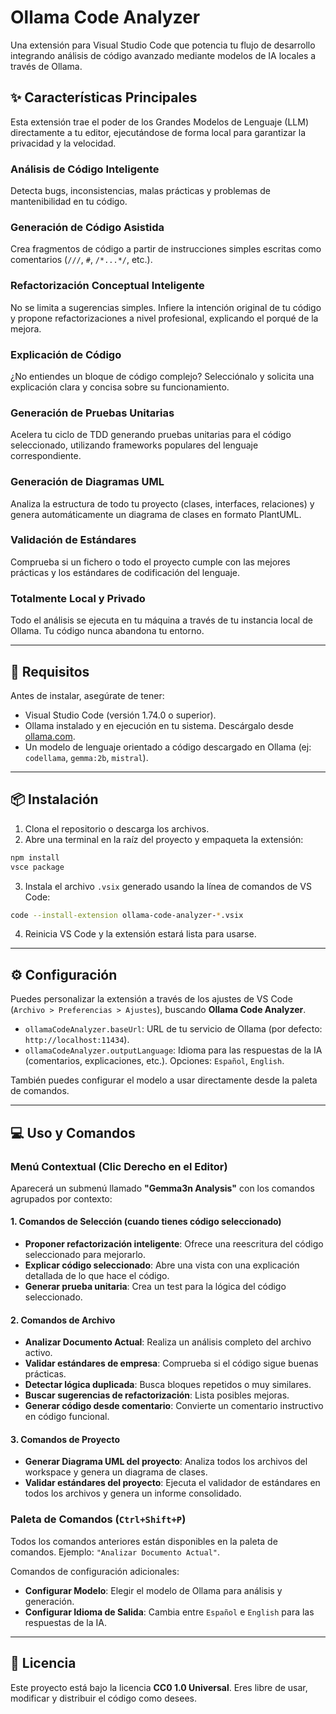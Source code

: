 # Ollama Code Analyzer

Una extensión para Visual Studio Code que potencia tu flujo de desarrollo integrando análisis de código avanzado mediante modelos de IA locales a través de Ollama.

## ✨ Características Principales

Esta extensión trae el poder de los Grandes Modelos de Lenguaje (LLM) directamente a tu editor, ejecutándose de forma local para garantizar la privacidad y la velocidad.

### Análisis de Código Inteligente
Detecta bugs, inconsistencias, malas prácticas y problemas de mantenibilidad en tu código.

### Generación de Código Asistida
Crea fragmentos de código a partir de instrucciones simples escritas como comentarios (`///`, `#`, `/*...*/`, etc.).

### Refactorización Conceptual Inteligente
No se limita a sugerencias simples. Infiere la intención original de tu código y propone refactorizaciones a nivel profesional, explicando el porqué de la mejora.

### Explicación de Código
¿No entiendes un bloque de código complejo? Selecciónalo y solicita una explicación clara y concisa sobre su funcionamiento.

### Generación de Pruebas Unitarias
Acelera tu ciclo de TDD generando pruebas unitarias para el código seleccionado, utilizando frameworks populares del lenguaje correspondiente.

### Generación de Diagramas UML
Analiza la estructura de todo tu proyecto (clases, interfaces, relaciones) y genera automáticamente un diagrama de clases en formato PlantUML.

### Validación de Estándares
Comprueba si un fichero o todo el proyecto cumple con las mejores prácticas y los estándares de codificación del lenguaje.

### Totalmente Local y Privado
Todo el análisis se ejecuta en tu máquina a través de tu instancia local de Ollama. Tu código nunca abandona tu entorno.

---

## 🚀 Requisitos

Antes de instalar, asegúrate de tener:

- Visual Studio Code (versión 1.74.0 o superior).
- Ollama instalado y en ejecución en tu sistema. Descárgalo desde [ollama.com](https://ollama.com).
- Un modelo de lenguaje orientado a código descargado en Ollama (ej: `codellama`, `gemma:2b`, `mistral`).

---

## 📦 Instalación

1. Clona el repositorio o descarga los archivos.
2. Abre una terminal en la raíz del proyecto y empaqueta la extensión:

```bash
npm install
vsce package
```

3. Instala el archivo `.vsix` generado usando la línea de comandos de VS Code:

```bash
code --install-extension ollama-code-analyzer-*.vsix
```

4. Reinicia VS Code y la extensión estará lista para usarse.

---

## ⚙️ Configuración

Puedes personalizar la extensión a través de los ajustes de VS Code (`Archivo > Preferencias > Ajustes`), buscando **Ollama Code Analyzer**.

- `ollamaCodeAnalyzer.baseUrl`: URL de tu servicio de Ollama (por defecto: `http://localhost:11434`).
- `ollamaCodeAnalyzer.outputLanguage`: Idioma para las respuestas de la IA (comentarios, explicaciones, etc.). Opciones: `Español`, `English`.

También puedes configurar el modelo a usar directamente desde la paleta de comandos.

---

## 💻 Uso y Comandos

### Menú Contextual (Clic Derecho en el Editor)

Aparecerá un submenú llamado **"Gemma3n Analysis"** con los comandos agrupados por contexto:

#### 1. Comandos de Selección (cuando tienes código seleccionado)
- **Proponer refactorización inteligente**: Ofrece una reescritura del código seleccionado para mejorarlo.
- **Explicar código seleccionado**: Abre una vista con una explicación detallada de lo que hace el código.
- **Generar prueba unitaria**: Crea un test para la lógica del código seleccionado.

#### 2. Comandos de Archivo
- **Analizar Documento Actual**: Realiza un análisis completo del archivo activo.
- **Validar estándares de empresa**: Comprueba si el código sigue buenas prácticas.
- **Detectar lógica duplicada**: Busca bloques repetidos o muy similares.
- **Buscar sugerencias de refactorización**: Lista posibles mejoras.
- **Generar código desde comentario**: Convierte un comentario instructivo en código funcional.

#### 3. Comandos de Proyecto
- **Generar Diagrama UML del proyecto**: Analiza todos los archivos del workspace y genera un diagrama de clases.
- **Validar estándares del proyecto**: Ejecuta el validador de estándares en todos los archivos y genera un informe consolidado.

### Paleta de Comandos (`Ctrl+Shift+P`)

Todos los comandos anteriores están disponibles en la paleta de comandos. Ejemplo: `"Analizar Documento Actual"`.

Comandos de configuración adicionales:
- **Configurar Modelo**: Elegir el modelo de Ollama para análisis y generación.
- **Configurar Idioma de Salida**: Cambia entre `Español` e `English` para las respuestas de la IA.

---

## 📜 Licencia

Este proyecto está bajo la licencia **CC0 1.0 Universal**. Eres libre de usar, modificar y distribuir el código como desees.
